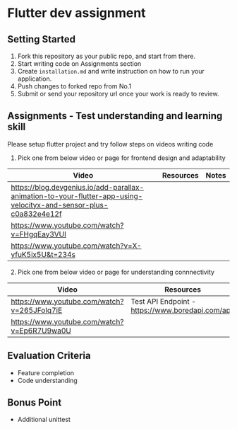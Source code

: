 # Flutter dev assignment

## Setting Started
1. Fork this repository as your public repo, and start from there.
2. Start writing code on Assignments section
3. Create `installation.md` and write instruction on how to run your application.
4. Push changes to forked repo from No.1
5. Submit or send your repository url once your work is ready to review.

## Assignments - Test understanding and learning skill
Please setup flutter project and try follow steps on videos writing code 

1. Pick one from below video or page for frontend design and adaptability

|Video|Resources|Notes|
|-|-|-|
|https://blog.devgenius.io/add-parallax-animation-to-your-flutter-app-using-velocityx-and-sensor-plus-c0a832e4e12f|||
|https://www.youtube.com/watch?v=FHgqEay3VUI|||
|https://www.youtube.com/watch?v=X-yfuK5ix5U&t=234s|||

2. Pick one from below video or page for understanding connnectivity

|Video|Resources|Notes|
|-|-|-|
|https://www.youtube.com/watch?v=265JFoIq7iE|Test API Endpoint - https://www.boredapi.com/api/||
|https://www.youtube.com/watch?v=Ep6R7U9wa0U|||


## Evaluation Criteria
- Feature completion
- Code understanding

## Bonus Point
- Additional unittest
